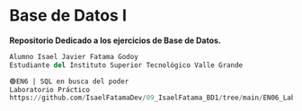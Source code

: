 # Base de Datos I

**Repositorio Dedicado a los ejercicios de Base de Datos.**

```python
Alumno Isael Javier Fatama Godoy
Estudiante del Instituto Superior Tecnológico Valle Grande
```

```sql
🟢EN6 | SQL en busca del poder
Laboratorio Práctico
https://github.com/IsaelFatamaDev/09_IsaelFatama_BD1/tree/main/EN06_Lab
```
